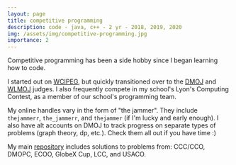 ```yaml
---
layout: page
title: competitive programming
description: code - java, c++ - 2 yr - 2018, 2019, 2020
img: /assets/img/competitive-programming.jpg
importance: 2
---
```


Competitive programming has been a side hobby since I began learning how to code. 

I started out on [WCIPEG](https://wcipeg.com/user/thejammer), but quickly transitioned over to the [DMOJ](https://dmoj.ca/user/the_jammerr) and 
[WLMOJ](https://mcpt.ca/user/thejammer) judges. 
I also frequently compete in my school's Lyon's Computing Contest, as a member of our school's programming team.

My online handles vary in the form of "the jammer". They include `thejammerr`, `the_jammerr`, and `thejammer` (if I'm lucky and early enough).
I also have alt accounts on DMOJ to track progress on separate types of problems (graph theory, dp, etc.). Check them all out if you have time :)

My main [repository](https://github.com/thejammerr/Competitive-Programming) includes solutions to problems from:
CCC/CCO, DMOPC, ECOO, GlobeX Cup, LCC, and USACO.

